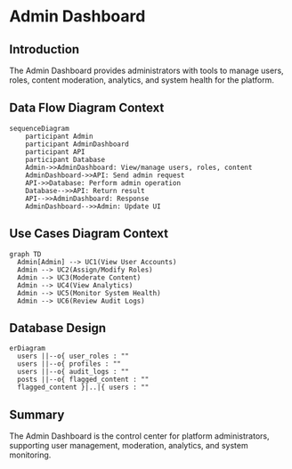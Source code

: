 # Admin Dashboard

## Introduction
The Admin Dashboard provides administrators with tools to manage users, roles, content moderation, analytics, and system health for the platform.

## Data Flow Diagram Context
```mermaid
sequenceDiagram
    participant Admin
    participant AdminDashboard
    participant API
    participant Database
    Admin->>AdminDashboard: View/manage users, roles, content
    AdminDashboard->>API: Send admin request
    API->>Database: Perform admin operation
    Database-->>API: Return result
    API-->>AdminDashboard: Response
    AdminDashboard-->>Admin: Update UI
```

## Use Cases Diagram Context
```mermaid
graph TD
  Admin[Admin] --> UC1(View User Accounts)
  Admin --> UC2(Assign/Modify Roles)
  Admin --> UC3(Moderate Content)
  Admin --> UC4(View Analytics)
  Admin --> UC5(Monitor System Health)
  Admin --> UC6(Review Audit Logs)
```

## Database Design
```mermaid
erDiagram
  users ||--o{ user_roles : ""
  users ||--o{ profiles : ""
  users ||--o{ audit_logs : ""
  posts ||--o{ flagged_content : ""
  flagged_content }|..|{ users : ""
```

## Summary
The Admin Dashboard is the control center for platform administrators, supporting user management, moderation, analytics, and system monitoring. 